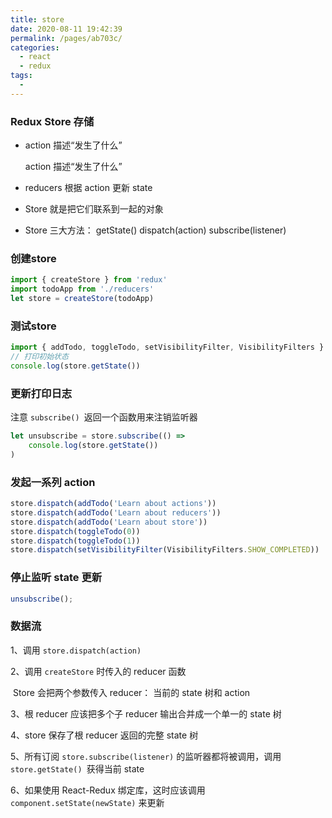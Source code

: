 ```yaml
---
title: store
date: 2020-08-11 19:42:39
permalink: /pages/ab703c/
categories: 
  - react
  - redux
tags: 
  - 
---
```

### Redux Store 存储

- action 描述“发生了什么”

  action 描述“发生了什么”

- reducers 根据 action 更新 state

- Store 就是把它们联系到一起的对象

- Store 三大方法： getState()  dispatch(action)  subscribe(listener) 





### 创建store

```js
import { createStore } from 'redux'
import todoApp from './reducers'
let store = createStore(todoApp)
```







### 测试store

```js
import { addTodo, toggleTodo, setVisibilityFilter, VisibilityFilters } from './actions'
// 打印初始状态
console.log(store.getState())
```







### 更新打印日志

注意 `subscribe() `返回一个函数用来注销监听器

```js
let unsubscribe = store.subscribe(() =>
	console.log(store.getState())
)
```







### 发起一系列 action

```js
store.dispatch(addTodo('Learn about actions'))
store.dispatch(addTodo('Learn about reducers'))
store.dispatch(addTodo('Learn about store'))
store.dispatch(toggleTodo(0))
store.dispatch(toggleTodo(1))
store.dispatch(setVisibilityFilter(VisibilityFilters.SHOW_COMPLETED))
```



### 停止监听 state 更新

```js
unsubscribe();
```



### 数据流

1、调用 `store.dispatch(action)`

2、调用 `createStore` 时传入的 reducer 函数

​    Store 会把两个参数传入 reducer： 当前的 state 树和 action

3、根 reducer 应该把多个子 reducer 输出合并成一个单一的 state 树

4、store 保存了根 reducer 返回的完整 state 树

5、所有订阅 `store.subscribe(listener)` 的监听器都将被调用，调用 `store.getState() `获得当前 state

6、如果使用 React-Redux 绑定库，这时应该调用 `component.setState(newState)` 来更新